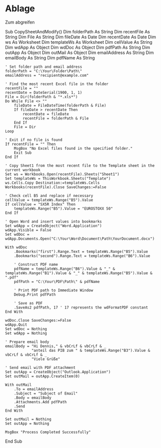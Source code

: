 # Ablage
Zum abgreifen


Sub CopySheetAndModify()
    Dim folderPath As String
    Dim recentFile As String
    Dim File As String
    Dim fileDate As Date
    Dim recentDate As Date
    Dim ws As Worksheet
    Dim templateWs As Worksheet
    Dim cellValue As String
    Dim wdApp As Object
    Dim wdDoc As Object
    Dim pdfPath As String
    Dim outApp As Object
    Dim outMail As Object
    Dim emailAddress As String
    Dim emailBody As String
    Dim pdfName As String

    ' Set folder path and email address
    folderPath = "C:\Your\Folder\Path\"
    emailAddress = "recipient@example.com"

    ' Find the most recent Excel file in the folder
    recentFile = ""
    recentDate = DateSerial(1900, 1, 1)
    File = Dir(folderPath & "*.xls*")
    Do While File <> ""
        fileDate = FileDateTime(folderPath & File)
        If fileDate > recentDate Then
            recentDate = fileDate
            recentFile = folderPath & File
        End If
        File = Dir
    Loop

    ' Exit if no file is found
    If recentFile = "" Then
        MsgBox "No Excel files found in the specified folder."
        Exit Sub
    End If

    ' Copy Sheet1 from the most recent file to the Template sheet in the current workbook
    Set ws = Workbooks.Open(recentFile).Sheets("Sheet1")
    Set templateWs = ThisWorkbook.Sheets("Template")
    ws.Cells.Copy Destination:=templateWs.Cells
    Workbooks(recentFile).Close SaveChanges:=False

    ' Check cell B5 and replace if necessary
    cellValue = templateWs.Range("B5").Value
    If cellValue = "SX5R Index" Then
        templateWs.Range("B5").Value = "EUROSTOXX 50"
    End If

    ' Open Word and insert values into bookmarks
    Set wdApp = CreateObject("Word.Application")
    wdApp.Visible = False
    Set wdDoc = wdApp.Documents.Open("C:\Your\Word\Document\Path\YourDocument.docx")

    With wdDoc
        .Bookmarks("first").Range.Text = templateWs.Range("B5").Value
        .Bookmarks("second").Range.Text = templateWs.Range("B6").Value

        ' Construct PDF name
        pdfName = templateWs.Range("B6").Value & "_" & templateWs.Range("B1").Value & "_" & templateWs.Range("B5").Value & ".pdf"
        pdfPath = "C:\Your\PDF\Path\" & pdfName
        
        ' Print PDF path to Immediate Window
        Debug.Print pdfPath

        ' Save as PDF
        .SaveAs2 pdfPath, 17 ' 17 represents the wdFormatPDF constant
    End With

    wdDoc.Close SaveChanges:=False
    wdApp.Quit
    Set wdDoc = Nothing
    Set wdApp = Nothing

    ' Prepare email body
    emailBody = "Hi Dennis," & vbCrLf & vbCrLf & _
                "anteil das PIB zum " & templateWs.Range("B3").Value & vbCrLf & vbCrLf & _
                "Viele Grüße"

    ' Send email with PDF attachment
    Set outApp = CreateObject("Outlook.Application")
    Set outMail = outApp.CreateItem(0)
    
    With outMail
        .To = emailAddress
        .Subject = "Subject of Email"
        .Body = emailBody
        .Attachments.Add pdfPath
        .Send
    End With

    Set outMail = Nothing
    Set outApp = Nothing

    MsgBox "Process Completed Successfully"
End Sub

